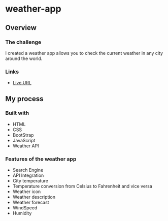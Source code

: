 # weather-app

## Overview

### The challenge
I created a weather app allows you to check the current weather in any city around the world. 

### Links

- [Live URL](https://incredible-faun-f2a2b7.netlify.app)

## My process

### Built with

- HTML
- CSS 
- BootStrap
- JavaScript
- Weather API

### Features of the weather app

- Search Engine
- API Integration
- City temperature
- Temperature conversion from Celsius to Fahrenheit and vice versa
- Weather icon
- Weather description
- Weather forecast
- WindSpeed
- Humidity


 
